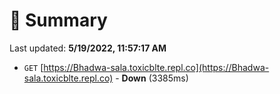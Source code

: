 # 📖 Summary
Last updated: **5/19/2022, 11:57:17 AM**

- `GET` [https://Bhadwa-sala.toxicblte.repl.co](https://Bhadwa-sala.toxicblte.repl.co) - **Down** (3385ms)

